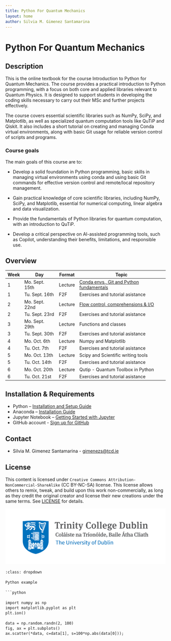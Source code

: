 ```yaml
---
title: Python For Quantum Mechanics
layout: home
author: Silvia M. Gimenez Santamarina
---
```


# Python For Quantum Mechanics

## Description

This is the online textbook for the course Introduction to Python for Quantum Mechanics. The course provides a practical introduction to Python programming, with a focus on both core and applied libraries relevant to Quantum Physics. It is designed to support students in developing the coding skills necessary to carry out their MSc and further projects effectively.

The course covers essential scientific libraries such as NumPy, SciPy, and Matplotlib, as well as specialized quantum computation tools like QuTiP and Qiskit. It also includes a short tutorial on creating and managing Conda virtual environments, along with basic Git usage for reliable version control of scripts and programs.

### Course goals

The main goals of this course are to:

- Develop a solid foundation in Python programming, basic skills in managing virtual environments using conda and using basic Git commands for effective version control and remote/local repository management.

- Gain practical knowledge of core scientific libraries, including NumPy, SciPy, and Matplotlib, essential for numerical computing, linear algebra and data visualization.

- Provide the fundamentals of Python libraries for quantum computation, with an introduction to QuTiP.

- Develop a critical perspective on AI-assisted programming tools, such as Copilot, understanding their benefits, limitations, and responsible use.


## Overview

| Week | Day            | Format           | Topic                                                                    |
|------|----------------|------------------|--------------------------------------------------------------------------|
| 1    | Mo. Sept. 15th | Lecture          | [Conda envs., Git and Python fundamentals](01_all/Week1-intro.md)   |
| 1    | Tu. Sept. 16th | F2F              | Exercises and tutorial asistance                    |
| 2    | Mo. Sept. 22nd | Lecture          | [Flow control, comprehensions & I/O](02_all/Week2-intro.md)              |
| 2    | Tu. Sept. 23rd | F2F              | Exercises and tutorial asistance                     |
| 3    | Mo. Sept. 29th | Lecture          | Functions and classes                                                    |
| 3    | Tu. Sept. 30th | F2F              | Exercises and tutorial asistance                                         |
| 4    | Mo. Oct. 6th   | Lecture          | Numpy and Matplotlib                                                     |
| 4    | Tu. Oct. 7th   | F2F              | Exercises and tutorial asistance                                         |
| 5    | Mo. Oct. 13th  | Lecture          | Scipy and Scientific writing tools                                       |
| 5    | Tu. Oct. 14th  | F2F              | Exercises and tutorial asistance                                         |
| 6    | Mo. Oct. 20th  | Lecture          | Qutip - Quantum Toolbox in Python                                        |
| 6    | Tu. Oct. 21st  | F2F              | Exercises and tutorial asistance                                         |



## Installation & Requirements

- Python – [Installation and Setup Guide](https://realpython.com/installing-python/)
- Anaconda – [Installation Guide]( https://docs.anaconda.com/anaconda/install/)
- Jupyter Notebook – [Getting Started with Jupyter](https://jupyter.org/install.html)
- GitHub account - [Sign up for GitHub](https://github.com/)

## Contact
- Silvia M. Gimenez Santamarina - <gimenezs@tcd.ie>

## License
This content is licensed under `Creative Commons Attribution-NonCommercial-ShareAlike` (CC BY-NC-SA) license. This license allows others to remix, tweak, and build upon this work non-commercially, as long as they credit the original creator and license their new creations under the same terms. See [LICENSE](./LICENSE) for details.


![alt](./Trinity-Main-Logo.jpg)


```{admonition} Click the button to reveal!
:class: dropdown

Python example

```python

import numpy as np
import matplotlib.pyplot as plt
plt.ion()

data = np.random.randn(2, 100)
fig, ax = plt.subplots()
ax.scatter(*data, c=data[1], s=100*np.abs(data[0]));
```

